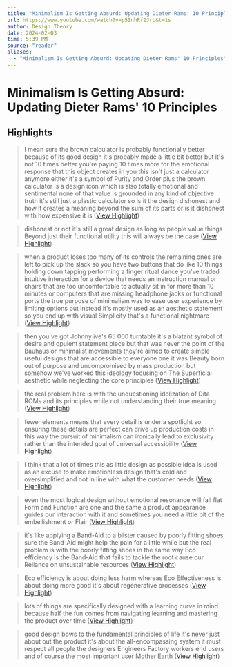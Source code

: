 ```yaml
---
title: "Minimalism Is Getting Absurd: Updating Dieter Rams' 10 Principles"
url: https://www.youtube.com/watch?v=p5InhRf2JrU&t=1s
author: Design Theory
date: 2024-02-03
time: 5:39 PM
source: "reader"
aliases:
  - "Minimalism Is Getting Absurd: Updating Dieter Rams' 10 Principles"
---
```

# Minimalism Is Getting Absurd: Updating Dieter Rams' 10 Principles

## Highlights
> I mean sure the brown calculator is probably functionally better because of its good design it's probably made a little bit better but it's not 10 times better you're paying 10 times more for the emotional response that this object creates in you this isn't just a calculator anymore either it's a symbol of Purity and Order plus the brown calculator is a design icon which is also totally emotional and sentimental none of that value is grounded in any
> kind of objective truth it's still just a plastic calculator so is it the design dishonest and how it creates a meaning beyond the sum of its parts or is it dishonest with how expensive it is ([View Highlight](https://read.readwise.io/read/01h9z6cw7em9tj54a2t88bc01n))

> dishonest or not it's still a great design as long as people value things Beyond just their functional utility this will always be the case ([View Highlight](https://read.readwise.io/read/01h9z6d6dvacx3t5rrwe9pts5p))

> when a product loses too many of its controls the remaining ones are left to pick up the slack so you have two buttons that do like 10 things holding down tapping performing a finger ritual dance you've traded intuitive interaction for a device that needs an instruction manual or chairs that are too uncomfortable to actually sit in for more than 10 minutes or computers that are missing headphone
> jacks or functional ports the true purpose of minimalism was to ease user experience by limiting options but instead it's mostly used as an aesthetic statement so you end up with visual Simplicity that's a functional nightmare ([View Highlight](https://read.readwise.io/read/01h9z6j5rzdsd83w1g0skdypcf))

> then you've got Johnny ive's 65 000 turntable it's a blatant symbol of desire and opulent statement piece but that was
> never the point of the Bauhaus or minimalist movements they're aimed to create simple useful designs that are accessible to everyone one it was Beauty born out of purpose and uncompromised by mass production but somehow we've worked this ideology focusing on The Superficial aesthetic while neglecting the core principles ([View Highlight](https://read.readwise.io/read/01h9z6m46655f1bsnq5y410dqs))

> the real problem here is with the
> unquestioning idolization of Dita ROMs and its principles while not understanding their true meaning ([View Highlight](https://read.readwise.io/read/01h9z6msbyyhjmefttbpbpvg3q))

> fewer elements means that every detail is under a spotlight so ensuring these details are perfect can drive up production costs in this way the pursuit of minimalism can ironically lead to
> exclusivity rather than the intended goal of universal accessibility ([View Highlight](https://read.readwise.io/read/01h9z6nk2zr16t8ctwxghafqnz))

> I think that a lot of times this as little design as possible idea is used as an excuse to make emotionless design that's cold and oversimplified and not in line with what the customer needs ([View Highlight](https://read.readwise.io/read/01h9z6qxp4wrgjc9azhmj616v6))

> even the most logical design without emotional resonance will fall flat Form and Function are one and the same a product appearance guides our interaction with it and sometimes you need a little bit of the embellishment or Flair ([View Highlight](https://read.readwise.io/read/01h9z6tj8456e4q2qeqarf339z))

> it's like applying a Band-Aid to a blister caused by poorly fitting shoes sure the Band-Aid might help the pain for a little while but the real problem is with the poorly fitting shoes in the same way Eco efficiency is the Band-Aid that fails to tackle the root cause our Reliance on unsustainable resources ([View Highlight](https://read.readwise.io/read/01h9z6ymt4bv2wnta8hxw59s58))

> Eco efficiency is about doing less harm whereas Eco Effectiveness is about doing more good it's about regenerative processes ([View Highlight](https://read.readwise.io/read/01h9z6zgdb64n7jwmvfwjbe6b2))

> lots of things are specifically designed with a learning curve in mind because half the fun comes from navigating learning and mastering the product over time ([View Highlight](https://read.readwise.io/read/01h9z77cpbg930mfgbt090vwxj))

> good design bows to the fundamental principles of life it's never just about out the product it's about the all-encompassing system it must respect all people the designers Engineers Factory workers end users and of course the most important user Mother Earth ([View Highlight](https://read.readwise.io/read/01h9z7efeswp9gckktyrkp9zah))

